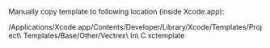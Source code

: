 Manually copy template to following location (inside Xcode.app):

/Applications/Xcode.app/Contents/Developer/Library/Xcode/Templates/Project\ Templates/Base/Other/Vectrex\ In\ C.xctemplate